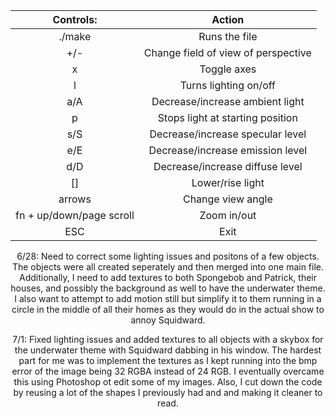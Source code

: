 <center>
  
| Controls: | Action  |
| :---:   | :-: |
| ./make | Runs the file |
|+/- | Change field of view of perspective|
| x | Toggle axes |
|l | Turns lighting on/off |
|a/A | Decrease/increase ambient light |
|p | Stops light at starting position |
|s/S | Decrease/increase specular level |
|e/E | Decrease/increase emission level |
|d/D | Decrease/increase diffuse level |
|[] | Lower/rise light|
|arrows | Change view angle|
|fn + up/down/page scroll | Zoom in/out|
|ESC | Exit|

<left>
  
6/28: Need to correct some lighting issues and positons of a few objects. The objects were all created seperately and then merged into one main file. Additionally, I need to add textures to both Spongebob and Patrick, their houses, and possibly the background as well to have the underwater theme.  I also want to attempt to add motion still but simplify it to them running in a circle in the middle of all their homes as they would do in the actual show to annoy Squidward.

7/1: Fixed lighting issues and added textures to all objects with a skybox for the underwater theme with Squidward dabbing in his window. The hardest part for me was to implement the textures as I kept running into the bmp error of the image being 32 RGBA instead of 24 RGB. I eventually overcame this using Photoshop ot edit some of my images. Also, I cut down the code by reusing a lot of the shapes I previously had and and making it cleaner to read.
